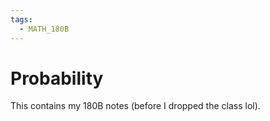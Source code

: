 ```yaml
---
tags:
  - MATH_180B
---
```

# Probability

This contains my 180B notes (before I dropped the class lol).

